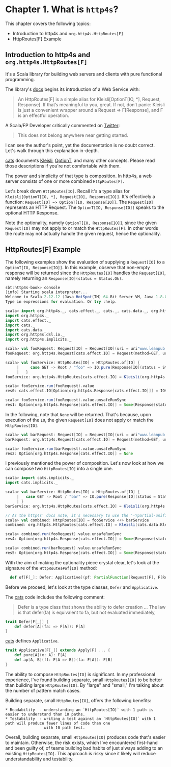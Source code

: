 # Chapter 1. What is `http4s`?

This chapter covers the following topics:
 * Introduction to http4s and `org.http4s.HttpRoutes[F]`
 * HttpRoutes[F] Example

## Introduction to http4s and `org.http4s.HttpRoutes[F]`

It's a Scala library for building web servers and clients with pure functional programming.

The library's [docs](https://http4s.org/v0.21/service/) begins its introduction of a Web Service with:

> An HttpRoutes[F] is a simple alias for Kleisli[OptionT[IO, *], Request, Response]. If that’s meaningful to you,
> great. If not, don’t panic: Kleisli is just a convenient wrapper around a Request => F[Response], and F is an
> effectful operation.

A Scala/FP Developer critically commented on [Twitter](https://twitter.com/hmemcpy/status/1215198123502571521):

> This does not belong anywhere near getting started.

I can see the author's point, yet the documentation is no doubt correct. Let's walk through this explanation in-depth.

[cats](https://github.com/typelevel/cats) documents [Kleisli](https://typelevel.org/cats/datatypes/kleisli.html), [OptionT](https://typelevel.org/cats/datatypes/optiont.html),
and many other concepts. Please read those descriptions if you're not comfortable with them.

The power and simplicity of that type is composition. In http4s, a web server consists of one or more combined `HttpRoutes[F]`.

Let's break down `HttpRoutes[IO]`. Recall it's a type alias for `Kleisli[OptionT[IO, *], Request[IO], Response[IO]]`. It's effectively
a function: `Request[IO] => OptionT[IO, Response[IO]]`. The `Request[IO]` represents an HTTP Request. The `OptionT[IO, Response[IO]]`
speaks to the optional HTTP Response.

Note the optionality, namely `OptionT[IO, Response[IO]]`, since the given `Request[IO]` may not apply to or match the
`HttpRoutes[F]`. In other words the route may not actually handle the given request, hence the optionality.

## HttpRoutes[F] Example

The following examples show the evaluation of supplying a `Request[IO]` to a `OptionT[IO, Response[IO]]`. In this
example, observe that non-empty response will be returned since the `HttpRoutes[IO]` handles the `Request[IO]`, namely
returning an `Response[IO](status = Status.Ok)`.

```scala
sbt:http4s-book> console
[info] Starting scala interpreter...
Welcome to Scala 2.12.12 (Java HotSpot(TM) 64-Bit Server VM, Java 1.8.0_112).
Type in expressions for evaluation. Or try :help.

scala> import org.http4s._, cats.effect._, cats._, cats.data._, org.http4s.dsl.io._, org.http4s.implicits._
import org.http4s._
import cats.effect._
import cats._
import cats.data._
import org.http4s.dsl.io._
import org.http4s.implicits._

scala> val fooRequest: Request[IO] = Request[IO](uri = uri"www.leanpub.com").withPathInfo("/foo")
fooRequest: org.http4s.Request[cats.effect.IO] = Request(method=GET, uri=/foo, headers=Headers())

scala> val fooService: HttpRoutes[IO] = HttpRoutes.of[IO] {
     |     case GET -> Root / "foo" => IO.pure(Response[IO](status = Status.Ok))
     |   }
fooService: org.http4s.HttpRoutes[cats.effect.IO] = Kleisli(org.http4s.HttpRoutes$$$Lambda$4760/1573956710@6093fe7c)

scala> fooService.run(fooRequest).value
res0: cats.effect.IO[Option[org.http4s.Response[cats.effect.IO]]] = IO$1434040922

scala> fooService.run(fooRequest).value.unsafeRunSync
res1: Option[org.http4s.Response[cats.effect.IO]] = Some(Response(status=200, headers=Headers()))
```

In the following, note that `None` will be returned. That's because, upon execution of the `IO`,
the given `Request[IO]` does not apply or match the `HttpRoutes[IO]`.

```scala
scala> val barRequest: Request[IO] = Request[IO](uri = uri"www.leanpub.com").withPathInfo("/bar")
barRequest: org.http4s.Request[cats.effect.IO] = Request(method=GET, uri=/bar, headers=Headers())

scala> fooService.run(barRequest).value.unsafeRunSync
res2: Option[org.http4s.Response[cats.effect.IO]] = None
```

I previously mentioned the power of composition. Let's now look at how we can compose two `HttpRoutes[IO]` into a single
one.

```scala
scala> import cats.implicits._
import cats.implicits._

scala> val barService: HttpRoutes[IO] = HttpRoutes.of[IO] {
     |   case GET -> Root / "bar" => IO.pure(Response[IO](status = Status.NoContent))
     | }
barService: org.http4s.HttpRoutes[cats.effect.IO] = Kleisli(org.http4s.HttpRoutes$$$Lambda$4760/1573956710@60088dfe)

// As the http4s' docs note, it's necessary to use the '-Ypartial-unification' scalac option when using `<+>`
scala> val combined: HttpRoutes[IO] = fooService <+> barService
combined: org.http4s.HttpRoutes[cats.effect.IO] = Kleisli(cats.data.KleisliSemigroupK$$Lambda$4828/455661998@2dc11b92)

scala> combined.run(fooRequest).value.unsafeRunSync
res4: Option[org.http4s.Response[cats.effect.IO]] = Some(Response(status=200, headers=Headers()))

scala> combined.run(barRequest).value.unsafeRunSync
res5: Option[org.http4s.Response[cats.effect.IO]] = Some(Response(status=204, headers=Headers()))
```

With the aim of making the optionality piece crystal clear, let's look at the signature of the `HttpRoutes#of[IO]` method:


```scala
  def of[F[_]: Defer: Applicative](pf: PartialFunction[Request[F], F[Response[F]]]): HttpRoutes[F] =
```

Before we proceed, let's look at the type classes, `Defer` and `Applicative`.

The [cats](https://github.com/typelevel/cats/blob/v2.4.2/core/src/main/scala/cats/Defer.scala#L6-L22) code includes
the following comment:

> Defer is a type class that shows the ability to defer creation
> ...
> The law is that defer(fa) is equivalent to fa, but not evaluated immediately,

```scala
trait Defer[F[_]] {
    def defer[A](fa: => F[A]): F[A]
}
```

[cats](https://github.com/typelevel/cats/blob/v2.4.2/core/src/main/scala/cats/Applicative.scala#L18-L31) defines `Applicative`.

```scala
trait Applicative[F[_]] extends Apply[F] ... {
    def pure[A](x: A): F[A]
    def ap[A, B](ff: F[A => B])(fa: F[A]): F[B]
}
```

The ability to compose `HttpRoutes[IO]` is significant. In my professional experience, I've found building separate, small `HttpRoutes[IO]`
to be better than building large `HttpRoutes[IO]`. By "large" and "small," I'm talking about the number of pattern match cases.

Building separate, small `HttpRoutes[IO]`, offers the following benefits:

    * Readability  - understanding an `HttpRoutes[IO]` with 1 path is easier to understand than 10 paths.
    * Testability  - writing a test against an `HttpRoutes[IO]` with 1 path will produce fewer lines of code than one
                     with 10 path test.

Overall, building separate, small `HttpRoutes[IO]` produces code that's easier to maintain. Otherwise, the risk exists,
which I've encountered first-hand and been guilty of, of teams building bad habits of just always adding to
an existing `HttpRoutes[IO]`. This approach is risky since it likely will reduce understandability and testability.